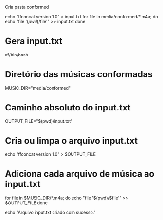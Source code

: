 Cria pasta conformed

echo "ffconcat version 1.0" > input.txt
for file in media/conformed/*.m4a; do
  echo "file '$(pwd)/$file'" >> input.txt
done


# Gera input.txt
#!/bin/bash

# Diretório das músicas conformadas
MUSIC_DIR="media/conformed"

# Caminho absoluto do input.txt
OUTPUT_FILE="$(pwd)/input.txt"

# Cria ou limpa o arquivo input.txt
echo "ffconcat version 1.0" > $OUTPUT_FILE

# Adiciona cada arquivo de música ao input.txt
for file in $MUSIC_DIR/*.m4a; do
  echo "file '$(pwd)/$file'" >> $OUTPUT_FILE
done

echo "Arquivo input.txt criado com sucesso."
